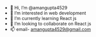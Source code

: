 - 👋 Hi, I’m @amangupta4529
- 👀 I’m interested in web development
- 🌱 I’m currently learning React js
- 💞️ I’m looking to collaborate on React js
- 📫 email- amangupta4529@gmail.com

<!---
amangupta4529/amangupta4529 is a ✨ special ✨ repository because its `README.md` (this file) appears on your GitHub profile.
You can click the Preview link to take a look at your changes.
--->
